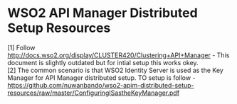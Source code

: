WSO2 API Manager Distributed Setup Resources
=============================================

[1] Follow http://docs.wso2.org/display/CLUSTER420/Clustering+API+Manager - This document is slightly outdated but for intial setup this works okey.<br/>
[2] The common scenario is that WSO2 Identity Server is used as the Key Manager for API Manager distributed setup. TO setup is follow - https://github.com/nuwanbando/wso2-apim-distributed-setup-resources/raw/master/ConfiguringISastheKeyManager.pdf
